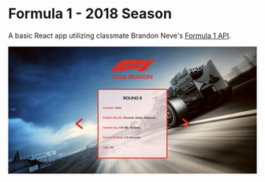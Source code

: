 # Formula 1 - 2018 Season

A basic React app utilizing classmate Brandon Neve's [Formula 1 API](https://github.com/sevennq86/F12018).

![screenshot](src/assets/F1_screenshot.jpg)

